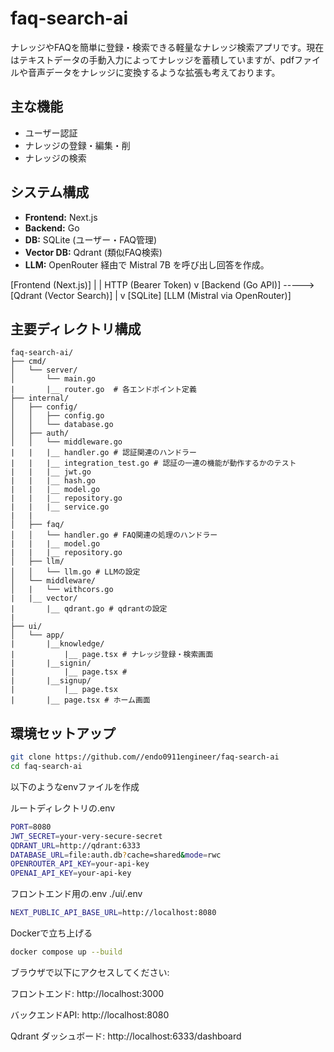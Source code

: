 # faq-search-ai

ナレッジやFAQを簡単に登録・検索できる軽量なナレッジ検索アプリです。現在はテキストデータの手動入力によってナレッジを蓄積していますが、pdfファイルや音声データをナレッジに変換するような拡張も考えております。

## 主な機能
- ユーザー認証
- ナレッジの登録・編集・削
- ナレッジの検索

## システム構成
- **Frontend:** Next.js
- **Backend:** Go 
- **DB:** SQLite (ユーザー・FAQ管理)
- **Vector DB:** Qdrant (類似FAQ検索)
- **LLM:** OpenRouter 経由で Mistral 7B を呼び出し回答を作成。

[Frontend (Next.js)]
        |
        | HTTP (Bearer Token)
        v
[Backend (Go API)] -----> [Qdrant (Vector Search)]
        |
        v
[SQLite]     [LLM (Mistral via OpenRouter)]

## 主要ディレクトリ構成
```text
faq-search-ai/
├── cmd/
│   └── server/           
│       └── main.go
|       |__ router.go  # 各エンドポイント定義
├── internal/
│   ├── config/             
│   │   ├── config.go
│   │   └── database.go
│   ├── auth/            
│   │   └── middleware.go
|   |   |__ handler.go # 認証関連のハンドラー
|   |   |__ integration_test.go # 認証の一連の機能が動作するかのテスト 
|   |   |__ jwt.go
|   |   |__ hash.go
|   |   |__ model.go
|   |   |__ repository.go
|   |   |__ service.go
|   |  
│   ├── faq/      
│   │   └── handler.go # FAQ関連の処理のハンドラー
|   |   |__ model.go
|   |   |__ repository.go
│   ├── llm/            
│   │   └── llm.go # LLMの設定
│   └── middleware/           
│   |   └── withcors.go
|   |__ vector/
|       |__ qdrant.go # qdrantの設定
|
├── ui/                   
│   └── app/
|       |__knowledge/
|           |__ page.tsx # ナレッジ登録・検索画面
|       |__signin/
|           |__ page.tsx # 
|       |__signup/
|           |__ page.tsx
|       |__ page.tsx # ホーム画面
```

## 環境セットアップ
``` bash
git clone https://github.com//endo0911engineer/faq-search-ai
cd faq-search-ai
```
以下のようなenvファイルを作成

ルートディレクトリの.env
``` bash
PORT=8080
JWT_SECRET=your-very-secure-secret
QDRANT_URL=http://qdrant:6333
DATABASE_URL=file:auth.db?cache=shared&mode=rwc
OPENROUTER_API_KEY=your-api-key
OPENAI_API_KEY=your-api-key
```
フロントエンド用の.env 
./ui/.env
```bash
NEXT_PUBLIC_API_BASE_URL=http://localhost:8080
```

Dockerで立ち上げる
```bash
docker compose up --build
```
ブラウザで以下にアクセスしてください:

フロントエンド: http://localhost:3000

バックエンドAPI: http://localhost:8080

Qdrant ダッシュボード: http://localhost:6333/dashboard




